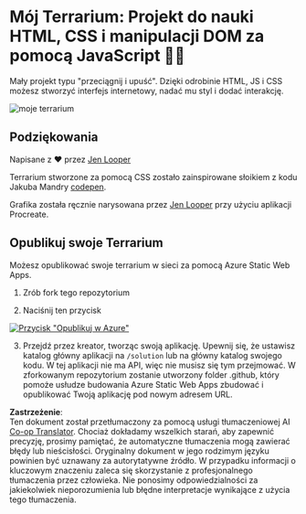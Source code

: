 <!--
CO_OP_TRANSLATOR_METADATA:
{
  "original_hash": "6329fbe8bd936068debd78cca6f09c0a",
  "translation_date": "2025-08-24T12:11:29+00:00",
  "source_file": "3-terrarium/solution/README.md",
  "language_code": "pl"
}
-->
# Mój Terrarium: Projekt do nauki HTML, CSS i manipulacji DOM za pomocą JavaScript 🌵🌱

Mały projekt typu "przeciągnij i upuść". Dzięki odrobinie HTML, JS i CSS możesz stworzyć interfejs internetowy, nadać mu styl i dodać interakcję.

![moje terrarium](../../../../3-terrarium/images/screenshot_gray.png)

## Podziękowania

Napisane z ♥️ przez [Jen Looper](https://www.twitter.com/jenlooper)

Terrarium stworzone za pomocą CSS zostało zainspirowane słoikiem z kodu Jakuba Mandry [codepen](https://codepen.io/Rotarepmi/pen/rjpNZY).

Grafika została ręcznie narysowana przez [Jen Looper](http://jenlooper.com) przy użyciu aplikacji Procreate.

## Opublikuj swoje Terrarium

Możesz opublikować swoje terrarium w sieci za pomocą Azure Static Web Apps.

1. Zrób fork tego repozytorium

2. Naciśnij ten przycisk

[![Przycisk "Opublikuj w Azure"](https://aka.ms/deploytoazurebutton)](https://portal.azure.com/?feature.customportal=false&WT.mc_id=academic-77807-sagibbon#create/Microsoft.StaticApp)

3. Przejdź przez kreator, tworząc swoją aplikację. Upewnij się, że ustawisz katalog główny aplikacji na `/solution` lub na główny katalog swojego kodu. W tej aplikacji nie ma API, więc nie musisz się tym przejmować. W zforkowanym repozytorium zostanie utworzony folder .github, który pomoże usłudze budowania Azure Static Web Apps zbudować i opublikować Twoją aplikację pod nowym adresem URL.

**Zastrzeżenie**:  
Ten dokument został przetłumaczony za pomocą usługi tłumaczeniowej AI [Co-op Translator](https://github.com/Azure/co-op-translator). Chociaż dokładamy wszelkich starań, aby zapewnić precyzję, prosimy pamiętać, że automatyczne tłumaczenia mogą zawierać błędy lub nieścisłości. Oryginalny dokument w jego rodzimym języku powinien być uznawany za autorytatywne źródło. W przypadku informacji o kluczowym znaczeniu zaleca się skorzystanie z profesjonalnego tłumaczenia przez człowieka. Nie ponosimy odpowiedzialności za jakiekolwiek nieporozumienia lub błędne interpretacje wynikające z użycia tego tłumaczenia.